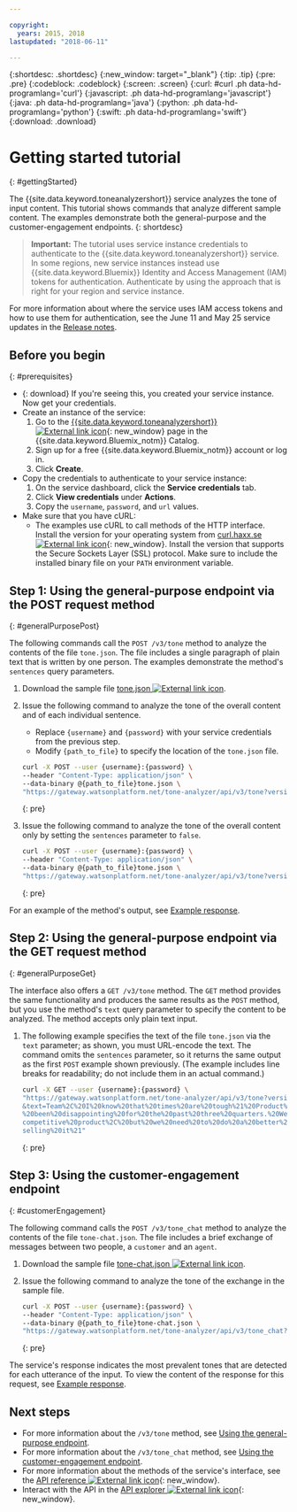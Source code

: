 ```yaml
---

copyright:
  years: 2015, 2018
lastupdated: "2018-06-11"

---
```


{:shortdesc: .shortdesc}
{:new_window: target="_blank"}
{:tip: .tip}
{:pre: .pre}
{:codeblock: .codeblock}
{:screen: .screen}
{:curl: #curl .ph data-hd-programlang='curl'}
{:javascript: .ph data-hd-programlang='javascript'}
{:java: .ph data-hd-programlang='java'}
{:python: .ph data-hd-programlang='python'}
{:swift: .ph data-hd-programlang='swift'}
{:download: .download}

# Getting started tutorial
{: #gettingStarted}

The {{site.data.keyword.toneanalyzershort}} service analyzes the tone of input content. This tutorial shows commands that analyze different sample content. The examples demonstrate both the general-purpose and the customer-engagement endpoints.
{: shortdesc}

> **Important:** The tutorial uses service instance credentials to authenticate to the {{site.data.keyword.toneanalyzershort}} service. In some regions, new service instances instead use {{site.data.keyword.Bluemix}} Identity and Access Management (IAM) tokens for authentication. Authenticate by using the approach that is right for your region and service instance.

For more information about where the service uses IAM access tokens and how to use them for authentication, see the June 11 and May 25 service updates in the [Release notes](/docs/services/tone-analyzer/release-notes.html).

## Before you begin
{: #prerequisites}

- {: download} If you're seeing this, you created your service instance. Now get your credentials.
- Create an instance of the service:
    1.  Go to the [{{site.data.keyword.toneanalyzershort}} ![External link icon](../../icons/launch-glyph.svg "External link icon")](https://console.{DomainName}/catalog/services/tone-analyzer){: new_window} page in the {{site.data.keyword.Bluemix_notm}} Catalog.
    1.  Sign up for a free {{site.data.keyword.Bluemix_notm}} account or log in.
    1.  Click **Create**.
- Copy the credentials to authenticate to your service instance:
    1.  On the service dashboard, click the **Service credentials** tab.
    1.  Click **View credentials** under **Actions**.
    1.  Copy the `username`, `password`, and `url` values.
- Make sure that you have cURL:
    - The examples use cURL to call methods of the HTTP interface. Install the version for your operating system from [curl.haxx.se ![External link icon](../../icons/launch-glyph.svg "External link icon")](https://curl.haxx.se/){: new_window}. Install the version that supports the Secure Sockets Layer (SSL) protocol. Make sure to include the installed binary file on your `PATH` environment variable.

## Step 1: Using the general-purpose endpoint via the POST request method
{: #generalPurposePost}

The following commands call the `POST /v3/tone` method to analyze the contents of the file `tone.json`. The file includes a single paragraph of plain text that is written by one person. The examples demonstrate the method's `sentences` query parameters.

1.  Download the sample file <a target="_blank" href="https://watson-developer-cloud.github.io/doc-tutorial-downloads/tone-analyzer/tone.json" download="tone.json">tone.json <img src="../../icons/launch-glyph.svg" alt="External link icon" title="External link icon" class="style-scope doc-content"></a>.
1.  Issue the following command to analyze the tone of the overall content and of each individual sentence.
    -   Replace `{username}` and `{password}` with your service credentials from the previous step.
    -   Modify `{path_to_file}` to specify the location of the `tone.json` file.

    ```bash
    curl -X POST --user {username}:{password} \
    --header "Content-Type: application/json" \
    --data-binary @{path_to_file}tone.json \
    "https://gateway.watsonplatform.net/tone-analyzer/api/v3/tone?version=2017-09-21"
    ```
    {: pre}

1.  Issue the following command to analyze the tone of the overall content only by setting the `sentences` parameter to `false`.

    ```bash
    curl -X POST --user {username}:{password} \
    --header "Content-Type: application/json" \
    --data-binary @{path_to_file}tone.json \
    "https://gateway.watsonplatform.net/tone-analyzer/api/v3/tone?version=2017-09-21&sentences=false" \
    ```
    {: pre}

For an example of the method's output, see [Example response](/docs/services/tone-analyzer/using-tone.html#exampleResponse).

## Step 2: Using the general-purpose endpoint via the GET request method
{: #generalPurposeGet}

The interface also offers a `GET /v3/tone` method. The `GET` method provides the same functionality and produces the same results as the `POST` method, but you use the method's `text` query parameter to specify the content to be analyzed. The method accepts only plain text input.

1.  The following example specifies the text of the file `tone.json` via the `text` parameter; as shown, you must URL-encode the text. The command omits the `sentences` parameter, so it returns the same output as the first `POST` example shown previously. (The example includes line breaks for readability; do not include them in an actual command.)

    ```bash
    curl -X GET --user {username}:{password} \
    "https://gateway.watsonplatform.net/tone-analyzer/api/v3/tone?version=2017-09-21
    &text=Team%2C%20I%20know%20that%20times%20are%20tough%21%20Product%20sales%20have
    %20been%20disappointing%20for%20the%20past%20three%20quarters.%20We%20have%20a%20
    competitive%20product%2C%20but%20we%20need%20to%20do%20a%20better%20job%20of%20
    selling%20it%21"
    ```
    {: pre}

## Step 3: Using the customer-engagement endpoint
{: #customerEngagement}

The following command calls the `POST /v3/tone_chat` method to analyze the contents of the file `tone-chat.json`. The file includes a brief exchange of messages between two people, a <code>customer</code> and an <code>agent</code>.

1.  Download the sample file <a target="_blank" href="https://watson-developer-cloud.github.io/doc-tutorial-downloads/tone-analyzer/tone-chat.json" download="tone-chat.json">tone-chat.json <img src="../../icons/launch-glyph.svg" alt="External link icon" title="External link icon" class="style-scope doc-content"></a>.
1.  Issue the following command to analyze the tone of the exchange in the sample file.

    ```bash
    curl -X POST --user {username}:{password} \
    --header "Content-Type: application/json" \
    --data-binary @{path_to_file}tone-chat.json \
    "https://gateway.watsonplatform.net/tone-analyzer/api/v3/tone_chat?version=2017-09-21"
    ```
    {: pre}

The service's response indicates the most prevalent tones that are detected for each utterance of the input. To view the content of the response for this request, see [Example response](/docs/services/tone-analyzer/using-tone-chat.html#exampleResponse).

## Next steps

-   For more information about the `/v3/tone` method, see [Using the general-purpose endpoint](/docs/services/tone-analyzer/using-tone.html).
-   For more information about the `/v3/tone_chat` method, see [Using the customer-engagement endpoint](/docs/services/tone-analyzer/using-tone-chat.html).
-   For more information about the methods of the service's interface, see the [API reference ![External link icon](../../icons/launch-glyph.svg "External link icon")](https://www.ibm.com/watson/developercloud/tone-analyzer/api/v3/){: new_window}.
-   Interact with the API in the [API explorer ![External link icon](../../icons/launch-glyph.svg "External link icon")](https://watson-api-explorer.ng.bluemix.net/apis/tone-analyzer-v3){: new_window}.
